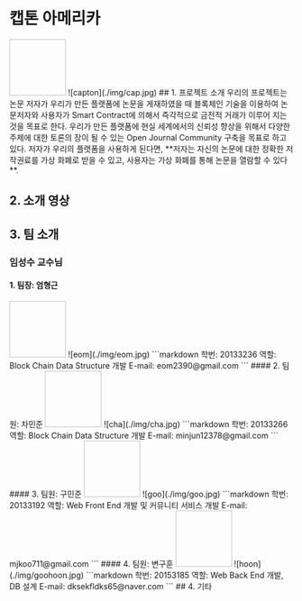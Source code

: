 # 캡톤 아메리카
<img width="100" height="100">
![capton](./img/cap.jpg)
</img>
## 1. 프로젝트 소개
우리의 프로젝트는 논문 저자가 우리가 만든 플랫폼에 논문을 게재하였을 때 블록체인 기술을 이용하여 논문저자와 사용자가 Smart  Contract에 의해서 즉각적으로 금전적 거래가 이루어 지는 것을 목표로 한다.  우리가 만든 플랫폼에 현실 세계에서의 신뢰성 향상을 위해서 다양한 주제에 대한 토론의 장이 될 수 있는 Open Journal Community 구축을 목표로 하고 있다. 저자가 우리의 플랫폼을 사용하게 된다면, **저자는 자신의 논문에 대한 정확한 저작권료를 가상 화폐로 받을 수 있고, 사용자는 가상 화폐를 통해 논문을 열람할 수 있다**. 

## 2. 소개 영상


## 3. 팀 소개
### 임성수 교수님

#### 1.  팀장: 엄형근 
<img width="100" height="100">
![eom](./img/eom.jpg)
</img>
 ```markdown
학번: 20133236
역할: Block Chain Data Structure 개발
E-mail: eom2390@gmail.com
```
#### 2.  팀원: 차민준 
<img width="100" height="100">
![cha](./img/cha.jpg)
</img>
 ```markdown
학번: 20133266
역할: Block Chain Data Structure 개발
E-mail: minjun12378@gmail.com
```
#### 3.  팀원: 구민준
<img width="100" height="100">
![goo](./img/goo.jpg)
</img>
 ```markdown
학번: 20133192
역할: Web Front End 개발 및 커뮤니티 서비스 개발
E-mail: mjkoo711@gmail.com
```
#### 4.  팀원: 변구훈
<img width="100" height="100">
![hoon](./img/goohoon.jpg)
</img>
 ```markdown
학번: 20153185
역할: Web Back End 개발, DB 설계
E-mail: dksekfldks65@naver.com  
```
## 4. 기타



 